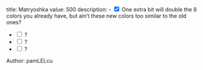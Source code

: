 title: Matryoshka
value: 500
description: - <input type="checkbox" checked onchange="((e)=>{e.target.checked = !e.target.checked})(event)"> One extra bit will double the 8 colors you already have, but ain’t these new colors too similar to the old ones?
- <input type="checkbox"  onchange="((e)=>{e.target.checked = !e.target.checked})(event)"> ?
- <input type="checkbox"  onchange="((e)=>{e.target.checked = !e.target.checked})(event)"> ?
- <input type="checkbox"  onchange="((e)=>{e.target.checked = !e.target.checked})(event)"> ?

Author: pamLELcu
